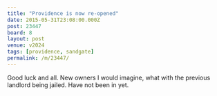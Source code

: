 ```yaml
---
title: "Providence is now re-opened"
date: 2015-05-31T23:08:00.000Z
post: 23447
board: 8
layout: post
venue: v2024
tags: [providence, sandgate]
permalink: /m/23447/
---
```

Good luck and all. New owners I would imagine, what with the previous landlord being jailed. Have not been in yet.
